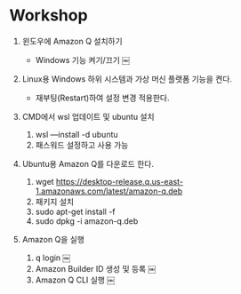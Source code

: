 # Workshop

1. 윈도우에 Amazon Q 설치하기
   - Windows 기능 켜기/끄기
￼
3. Linux용 Windows 하위 시스템과 가상 머신 플랫폼 기능을 켠다.
   - 재부팅(Restart)하여 설정 변경 적용한다.
     
3. CMD에서 wsl 업데이트 및 ubuntu 설치
    1. wsl —install -d ubuntu
    2. 패스워드 설정하고 사용 가능
       
4. Ubuntu용 Amazon Q를 다운로드 한다.
    1. wget https://desktop-release.q.us-east-1.amazonaws.com/latest/amazon-q.deb
    2. 패키지 설치 
    3. sudo apt-get install -f
    4. sudo dpkg -i amazon-q.deb
       
5. Amazon Q을 실행
    1. q login
     ￼
    3. Amazon Builder ID 생성 및 등록
     ￼
    5. Amazon Q CLI 실행
     ￼
